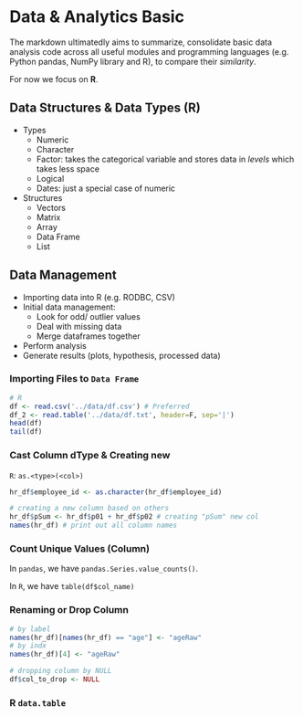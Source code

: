 # Data & Analytics Basic

The markdown ultimatedly aims to summarize, consolidate basic data analysis code across all useful modules
and programming languages (e.g. Python pandas, NumPy library and R), to compare their *similarity*.

For now we focus on **R**.

## Data Structures & Data Types (R)
* Types
    * Numeric
    * Character
    * Factor: takes the categorical variable and stores data in *levels* which takes less space
    * Logical
    * Dates: just a special case of numeric
* Structures
    * Vectors
    * Matrix
    * Array
    * Data Frame
    * List

## Data Management
* Importing data into R (e.g. RODBC, CSV)
* Initial data management:
    * Look for odd/ outlier values
    * Deal with missing data
    * Merge dataframes together
* Perform analysis
* Generate results (plots, hypothesis, processed data)

### Importing Files to `Data Frame`
```r
# R
df <- read.csv('../data/df.csv') # Preferred
df_2 <- read.table('../data/df.txt', header=F, sep='|')
head(df)
tail(df)
```

### Cast Column dType & Creating new
`R`: `as.<type>(<col>)`

```r
hr_df$employee_id <- as.character(hr_df$employee_id)

# creating a new column based on others
hr_df$pSum <- hr_df$p01 + hr_df$p02 # creating "pSum" new col
names(hr_df) # print out all column names
```

### Count Unique Values (Column)
In `pandas`, we have `pandas.Series.value_counts()`.

In `R`, we have `table(df$col_name)`

### Renaming or Drop Column
```r
# by label
names(hr_df)[names(hr_df) == "age"] <- "ageRaw" 
# by indx
names(hr_df)[4] <- "ageRaw" 

# dropping column by NULL
df$col_to_drop <- NULL
```

### R `data.table`

